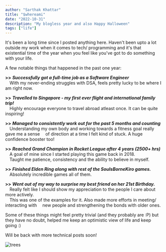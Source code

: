 ```yaml
---
author: "Sarthak Khattar"
title: "$whereami"
date: "2022-10-31"
description: "My blogless year and also Happy Halloween"
tags: ["life"]
---
```


It's been a long time since I posted anything here. Haven't been upto a lot outside my work when it comes to tech/ programming and it's that existential time of the year when you feel like you've got to do something with your life.  

A few notable things that happened in the past one year:

**>>**  _**Successfully got a full-time job as a Software Engineer**_  
&emsp;With my never-ending struggles with DSA, feels pretty lucky to be where I am right now.  

**>>**  _**Travelled to Singapore - my first ever flight and international family trip!**_  
&emsp;Highly encourage everyone to travel abroad atleast once. It can be quite inspiring!

**>>**  _**Managed to consistently work out for the past 5 months and counting**_  
&emsp;Understanding my own body and working towards a fitness goal really gave me a sense &emsp;of direction at a time I felt kind of stuck. A huge confidence booster too!

**>>**  _**Reached Grand Champion in Rocket League after 4 years (2500+ hrs)**_   
&emsp;A goal of mine since I started playing this game back in 2018.  
&emsp;Taught me patience, consistency and the ability to believe in myself.

**>>**  _**Finished Elden Ring along with rest of the SoulsBorneKiro games.**_  
&emsp;Absolutely incredible games all of them.  

**>>**  _**Went out of my way to surprise my best friend on her 21st Birthday.**_  
&emsp;Really felt like I should show my appreciation to the people I care about more actively.  
&emsp;This was one of the examples for it. Also made more efforts in meeting/ interacting with &emsp;new people and strengthening the bonds with older ones.


Some of these things might feel pretty trivial (and they probably are :P) but they have no doubt, helped me keep an optimistic view of life and keep going :)

Will be back with more technical posts soon!

![trees](/Blogomo/static/5_whereami/trees.gif)